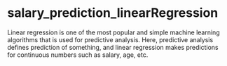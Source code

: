 # salary_prediction_linearRegression
Linear regression is one of the most popular and simple machine learning algorithms that is used for predictive analysis. Here, predictive analysis defines prediction of something, and linear regression makes predictions for continuous numbers such as salary, age, etc.
